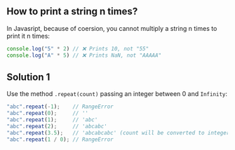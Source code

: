 ## How to print a string n times?

In Javasript, because of coersion, you cannot multiply a string n times to print it n times:

```javascript
console.log("5" * 2) // ❌ Prints 10, not "55"
console.log("A" * 5) // ❌ Prints NaN, not "AAAAA"
```

## Solution 1

Use the method ```.repeat(count)``` passing an integer between 0 and ```Infinity```:

```javascript
"abc".repeat(-1);    // RangeError
"abc".repeat(0);     // ''
"abc".repeat(1);     // 'abc'
"abc".repeat(2);     // 'abcabc'
"abc".repeat(3.5);   // 'abcabcabc' (count will be converted to integer)
"abc".repeat(1 / 0); // RangeError
```
